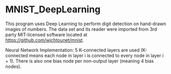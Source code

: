 # MNIST_DeepLearning

This program uses Deep Learning to perform digit detection on hand-drawn images of numbers. The data set and its reader were imported from 3rd party MIT-licensed software located at https://github.com/wichtounet/mnist.

Neural Network Implementation:
5 K-connected layers are used (K-connected means each node in layer i is connected to every node in layer i + 1). There is also one bias node per non-output layer (meaning 4 bias nodes).
